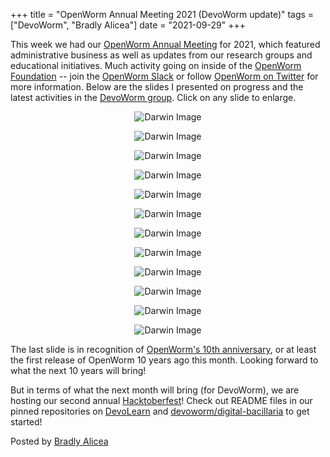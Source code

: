 +++
title =  "OpenWorm Annual Meeting 2021 (DevoWorm update)"
tags = ["DevoWorm", "Bradly Alicea"]
date = "2021-09-29"
+++



This week we had our [OpenWorm Annual Meeting](https://syntheticdaisies.blogspot.com/2020/09/openworm-annual-meeting-devoworm-slides.html) for 2021, which featured administrative business as well as updates from our research groups and educational initiatives. Much activity going on inside of the [OpenWorm Foundation](https://openworm.org/) -- join the [OpenWorm Slack](https://launchpass.com/openworm) or follow [OpenWorm on Twitter](https://twitter.com/openworm) for more information. Below are the slides I presented on progress and the latest activities in the [DevoWorm group](https://devoworm.weebly.com/). Click on any slide to enlarge.

<p align="center">
<img src="https://1.bp.blogspot.com/-3OgnjDLVnHA/YVSZr_24T4I/AAAAAAAAPIc/Qaa05e0L_TITDBKum5Oxq55xeT--BUHLACLcBGAsYHQ/w400-h225/Presentation%2Bto%2BOW%2BGeneral%2BMeeting.001.png" alt='Darwin Image'/>
</p>

<p align="center">
<img src="https://1.bp.blogspot.com/-HGCuNHrPoYE/YVSZr0QL-fI/AAAAAAAAPIY/ks7QzXmCEQQ8j9zNjACB1Pwr8VE9-IeCgCLcBGAsYHQ/w400-h225/Presentation%2Bto%2BOW%2BGeneral%2BMeeting.002.png" alt='Darwin Image'/>
</p>

<p align="center">
<img src="https://1.bp.blogspot.com/-LFKmIhtMI1Q/YVSZr8I4NvI/AAAAAAAAPIU/lkCA-w2qtR4n_FSLG6OldSwgYaL45wzuwCLcBGAsYHQ/w400-h225/Presentation%2Bto%2BOW%2BGeneral%2BMeeting.003.png" alt='Darwin Image'/>
</p>

<p align="center">
<img src="https://1.bp.blogspot.com/-ojOegc_Dl5g/YVSZsbsXZgI/AAAAAAAAPIg/slmpVNttoF8L9rWHbPGxfIPXh2XqLK5OgCLcBGAsYHQ/w400-h225/Presentation%2Bto%2BOW%2BGeneral%2BMeeting.004.png" alt='Darwin Image'/>
</p>

<p align="center">
<img src="https://1.bp.blogspot.com/-ymrMs4IXbVU/YVSZs5MO5fI/AAAAAAAAPIk/WWtuCUTHBMc55RCGeATcY67NM-OIJc8XgCLcBGAsYHQ/w400-h225/Presentation%2Bto%2BOW%2BGeneral%2BMeeting.005.png" alt='Darwin Image'/>
</p>

<p align="center">
<img src="https://1.bp.blogspot.com/-VDB-LQdD1LQ/YVSZtQ4vA3I/AAAAAAAAPIo/1G7iZJjS48QYiLtHO9jDbceam2U6I3oowCLcBGAsYHQ/w400-h225/Presentation%2Bto%2BOW%2BGeneral%2BMeeting.006.png" alt='Darwin Image'/>
</p>

<p align="center">
<img src="https://1.bp.blogspot.com/-eIKssC8DXRI/YVSZt80ESXI/AAAAAAAAPIs/vhssmbmsENQH9RnjSWO5TSu09fJd9JTVQCLcBGAsYHQ/w400-h225/Presentation%2Bto%2BOW%2BGeneral%2BMeeting.007.png" alt='Darwin Image'/>
</p>

<p align="center">
<img src="https://1.bp.blogspot.com/-pxGGG0LFOnE/YVSZuZuJ8bI/AAAAAAAAPIw/x1wuczLgNJoSXYbc0g7KAJJKdyhoirW2QCLcBGAsYHQ/w400-h225/Presentation%2Bto%2BOW%2BGeneral%2BMeeting.008.png" alt='Darwin Image'/>
</p>

<p align="center">
<img src="https://1.bp.blogspot.com/-7HHuWRZfH1s/YVSZu7zE0uI/AAAAAAAAPI0/4eradBwZYbgCdBj8WcadgQQxQGaulH1DACLcBGAsYHQ/w400-h225/Presentation%2Bto%2BOW%2BGeneral%2BMeeting.009.png" alt='Darwin Image'/>
</p>

<p align="center">
<img src="https://1.bp.blogspot.com/-C3OiZ-g2INs/YVSZvenhaHI/AAAAAAAAPI4/ebsmSM_KzZcLdvq-BiANSgbJzSj2_uK4wCLcBGAsYHQ/w400-h225/Presentation%2Bto%2BOW%2BGeneral%2BMeeting.010.png" alt='Darwin Image'/>
</p>

<p align="center">
<img src="https://1.bp.blogspot.com/-2cu1q8GLqlg/YVSZv1cjclI/AAAAAAAAPI8/JFXdcB5fWSQEcl_jE1_lG0yOhkPET_fpwCLcBGAsYHQ/w400-h225/Presentation%2Bto%2BOW%2BGeneral%2BMeeting.011.png" alt='Darwin Image'/>
</p>

<p align="center">
<img src="https://1.bp.blogspot.com/-XHb3h4BuClQ/YVSZwd-ovII/AAAAAAAAPJA/UlISaNbeelkRetASciHfG0E6j8OOGQFtwCLcBGAsYHQ/w400-h225/Presentation%2Bto%2BOW%2BGeneral%2BMeeting.012.png" alt='Darwin Image'/>
</p>

The last slide is in recognition of [OpenWorm's 10th anniversary](https://docs.openworm.org/fullhistory.html), or at least the first release of  OpenWorm 10 years ago this month. Looking forward to what the next 10 years will bring! 

But in terms of what the next month will bring (for DevoWorm), we are hosting our second annual [Hacktoberfest](https://syntheticdaisies.blogspot.com/2020/10/hacktoberfest-now-live.html)! Check out README files in our pinned repositories on [DevoLearn](https://github.com/devolearn) and [devoworm/digital-bacillaria](https://github.com/devoworm/digital-bacillaria) to get started!


Posted by [Bradly Alicea](https://www.linkedin.com/in/bradlyalicea/) 
